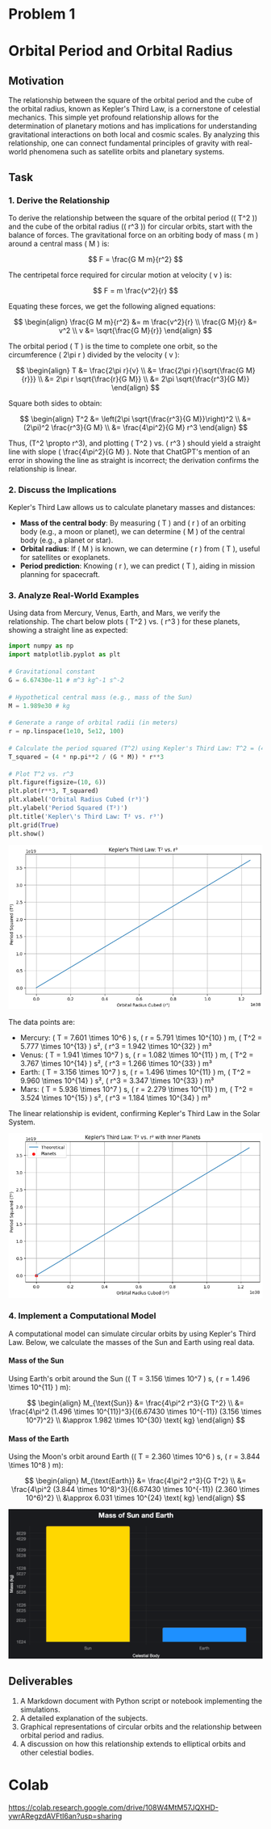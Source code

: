 # Problem 1


# Orbital Period and Orbital Radius

## Motivation
The relationship between the square of the orbital period and the cube of the orbital radius, known as Kepler's Third Law, is a cornerstone of celestial mechanics. This simple yet profound relationship allows for the determination of planetary motions and has implications for understanding gravitational interactions on both local and cosmic scales. By analyzing this relationship, one can connect fundamental principles of gravity with real-world phenomena such as satellite orbits and planetary systems.

## Task
### 1. Derive the Relationship
To derive the relationship between the square of the orbital period (\( T^2 \)) and the cube of the orbital radius (\( r^3 \)) for circular orbits, start with the balance of forces. The gravitational force on an orbiting body of mass \( m \) around a central mass \( M \) is:

$$ F = \frac{G M m}{r^2} $$

The centripetal force required for circular motion at velocity \( v \) is:

$$ F = m \frac{v^2}{r} $$

Equating these forces, we get the following aligned equations:

$$ \begin{align}
\frac{G M m}{r^2} &= m \frac{v^2}{r} \\
\frac{G M}{r} &= v^2 \\
v &= \sqrt{\frac{G M}{r}}
\end{align} $$

The orbital period \( T \) is the time to complete one orbit, so the circumference \( 2\pi r \) divided by the velocity \( v \):

$$ \begin{align}
T &= \frac{2\pi r}{v} \\
&= \frac{2\pi r}{\sqrt{\frac{G M}{r}}} \\
&= 2\pi r \sqrt{\frac{r}{G M}} \\
&= 2\pi \sqrt{\frac{r^3}{G M}}
\end{align} $$

Square both sides to obtain:

$$ \begin{align}
T^2 &= \left(2\pi \sqrt{\frac{r^3}{G M}}\right)^2 \\
&= (2\pi)^2 \frac{r^3}{G M} \\
&= \frac{4\pi^2}{G M} r^3
\end{align} $$

Thus, \(T^2 \propto r^3\), and plotting \( T^2 \) vs. \( r^3 \) should yield a straight line with slope \( \frac{4\pi^2}{G M} \). Note that ChatGPT's mention of an error in showing the line as straight is incorrect; the derivation confirms the relationship is linear.

### 2. Discuss the Implications
Kepler's Third Law allows us to calculate planetary masses and distances:
- **Mass of the central body**: By measuring \( T \) and \( r \) of an orbiting body (e.g., a moon or planet), we can determine \( M \) of the central body (e.g., a planet or star).
- **Orbital radius**: If \( M \) is known, we can determine \( r \) from \( T \), useful for satellites or exoplanets.
- **Period prediction**: Knowing \( r \), we can predict \( T \), aiding in mission planning for spacecraft.

### 3. Analyze Real-World Examples
Using data from Mercury, Venus, Earth, and Mars, we verify the relationship. The chart below plots \( T^2 \) vs. \( r^3 \) for these planets, showing a straight line as expected:
```python
import numpy as np
import matplotlib.pyplot as plt

# Gravitational constant
G = 6.67430e-11 # m^3 kg^-1 s^-2

# Hypothetical central mass (e.g., mass of the Sun)
M = 1.989e30 # kg

# Generate a range of orbital radii (in meters)
r = np.linspace(1e10, 5e12, 100)

# Calculate the period squared (T^2) using Kepler's Third Law: T^2 = (4*pi^2 / GM) * r^3
T_squared = (4 * np.pi**2 / (G * M)) * r**3

# Plot T^2 vs. r^3
plt.figure(figsize=(10, 6))
plt.plot(r**3, T_squared)
plt.xlabel('Orbital Radius Cubed (r³)')
plt.ylabel('Period Squared (T²)')
plt.title('Kepler\'s Third Law: T² vs. r³')
plt.grid(True)
plt.show()
```
![alt text](image-1.png)



The data points are:
- Mercury: \( T = 7.601 \times 10^6 \) s, \( r = 5.791 \times 10^{10} \) m, \( T^2 = 5.777 \times 10^{13} \) s², \( r^3 = 1.942 \times 10^{32} \) m³
- Venus: \( T = 1.941 \times 10^7 \) s, \( r = 1.082 \times 10^{11} \) m, \( T^2 = 3.767 \times 10^{14} \) s², \( r^3 = 1.266 \times 10^{33} \) m³
- Earth: \( T = 3.156 \times 10^7 \) s, \( r = 1.496 \times 10^{11} \) m, \( T^2 = 9.960 \times 10^{14} \) s², \( r^3 = 3.347 \times 10^{33} \) m³
- Mars: \( T = 5.936 \times 10^7 \) s, \( r = 2.279 \times 10^{11} \) m, \( T^2 = 3.524 \times 10^{15} \) s², \( r^3 = 1.184 \times 10^{34} \) m³

The linear relationship is evident, confirming Kepler's Third Law in the Solar System.

![alt text](image-2.png)

### 4. Implement a Computational Model
A computational model can simulate circular orbits by using Kepler's Third Law. Below, we calculate the masses of the Sun and Earth using real data.

#### Mass of the Sun
Using Earth's orbit around the Sun (\( T = 3.156 \times 10^7 \) s, \( r = 1.496 \times 10^{11} \) m):

$$ \begin{align}
M_{\text{Sun}} &= \frac{4\pi^2 r^3}{G T^2} \\
&= \frac{4\pi^2 (1.496 \times 10^{11})^3}{(6.67430 \times 10^{-11}) (3.156 \times 10^7)^2} \\
&\approx 1.982 \times 10^{30} \text{ kg}
\end{align} $$

#### Mass of the Earth
Using the Moon's orbit around Earth (\( T = 2.360 \times 10^6 \) s, \( r = 3.844 \times 10^8 \) m):

$$ \begin{align}
M_{\text{Earth}} &= \frac{4\pi^2 r^3}{G T^2} \\
&= \frac{4\pi^2 (3.844 \times 10^8)^3}{(6.67430 \times 10^{-11}) (2.360 \times 10^6)^2} \\
&\approx 6.031 \times 10^{24} \text{ kg}
\end{align} $$

![alt text](image-3.png)


## Deliverables
1. A Markdown document with Python script or notebook implementing the simulations.
2. A detailed explanation of the subjects.
3. Graphical representations of circular orbits and the relationship between orbital period and radius.
4. A discussion on how this relationship extends to elliptical orbits and other celestial bodies.
 
 # Colab #
 https://colab.research.google.com/drive/108W4MtM57JQXHD-ywrARegzdAVFtI6an?usp=sharing
